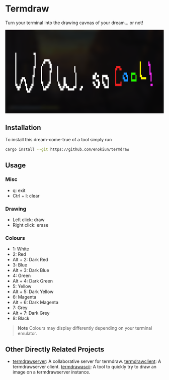 # Termdraw

Turn your terminal into the drawing cavnas of your dream... or not!

![A preview of termdraw](https://github.com/enokiun/termdraw/blob/main/assets/ss.png)

## Installation

To install this dream-come-true of a tool simply run

```sh
cargo install --git https://github.com/enokiun/termdraw
```

## Usage

### Misc

- q: exit
- Ctrl + l: clear

### Drawing

- Left click: draw
- Right click: erase

### Colours

- 1: White
- 2: Red
- Alt + 2: Dark Red
- 3: Blue
- Alt + 3: Dark Blue
- 4: Green
- Alt + 4: Dark Green
- 5: Yellow
- Alt + 5: Dark Yellow
- 6: Magenta
- Alt + 6: Dark Magenta
- 7: Grey
- Alt + 7: Dark Grey
- 8: Black

> **Note**
> Colours may display differently depending on your terminal emulator.

## Other Directly Related Projects

- [termdrawserver](https://github.com/enokiun/termdrawserver): A collaborative server
  for termdraw.
[termdrawclient](https://github.com/enokiun/termdrawclient): A termdrawserver client.
[termdrawascii](https://github.com/enokiun/termdrawascii): A tool to quickly try
to draw an image on a termdrawserver instance.
